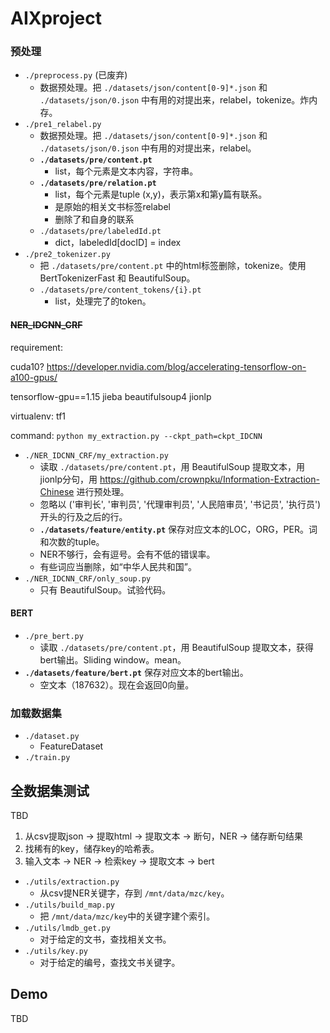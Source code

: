 # AIXproject

### 预处理

- `./preprocess.py` (已废弃)
  - 数据预处理。把 `./datasets/json/content[0-9]*.json` 和 `./datasets/json/0.json` 中有用的对提出来，relabel，tokenize。炸内存。
- `./pre1_relabel.py`
  - 数据预处理。把 `./datasets/json/content[0-9]*.json` 和 `./datasets/json/0.json` 中有用的对提出来，relabel。
  - **`./datasets/pre/content.pt`**
    - list，每个元素是文本内容，字符串。
  - **`./datasets/pre/relation.pt`**
    - list，每个元素是tuple (x,y)，表示第x和第y篇有联系。
    - 是原始的相关文书标签relabel
    - 删除了和自身的联系
  - `./datasets/pre/labeledId.pt`
    - dict，labeledId[docID] = index
- `./pre2_tokenizer.py`
  - 把 `./datasets/pre/content.pt` 中的html标签删除，tokenize。使用 BertTokenizerFast 和 BeautifulSoup。
  - `./datasets/pre/content_tokens/{i}.pt`
    - list，处理完了的token。


#### ~~NER_IDCNN_CRF~~

requirement:

cuda10? https://developer.nvidia.com/blog/accelerating-tensorflow-on-a100-gpus/

tensorflow-gpu==1.15 jieba beautifulsoup4 jionlp

virtualenv: tf1

command: `python my_extraction.py --ckpt_path=ckpt_IDCNN`

- `./NER_IDCNN_CRF/my_extraction.py`
  - 读取 `./datasets/pre/content.pt`，用 BeautifulSoup 提取文本，用jionlp分句，用 https://github.com/crownpku/Information-Extraction-Chinese 进行预处理。
  - 忽略以 ('审判长', '审判员', '代理审判员', '人民陪审员', '书记员', '执行员') 开头的行及之后的行。
  - **`./datasets/feature/entity.pt`** 保存对应文本的LOC，ORG，PER。词和次数的tuple。
  - NER不够行，会有逗号。会有不低的错误率。
  - 有些词应当删除，如“中华人民共和国”。
- `./NER_IDCNN_CRF/only_soup.py`
  - 只有 BeautifulSoup。试验代码。

#### BERT

- `./pre_bert.py`
  - 读取 `./datasets/pre/content.pt`，用 BeautifulSoup 提取文本，获得bert输出。Sliding window。mean。
- **`./datasets/feature/bert.pt`** 保存对应文本的bert输出。
  - 空文本（187632）。现在会返回0向量。



### 加载数据集

- `./dataset.py`
  - FeatureDataset
- `./train.py`

## 全数据集测试

TBD

1. 从csv提取json -> 提取html -> 提取文本 -> 断句，NER -> 储存断句结果 
2. 找稀有的key，储存key的哈希表。
3. 输入文本 -> NER -> 检索key -> 提取文本 -> bert

- `./utils/extraction.py`
  - 从csv提NER关键字，存到 `/mnt/data/mzc/key`。
- `./utils/build_map.py`
  - 把 `/mnt/data/mzc/key`中的关键字建个索引。
- `./utils/lmdb_get.py`
  - 对于给定的文书，查找相关文书。
- `./utils/key.py`
  - 对于给定的编号，查找文书关键字。

## Demo

TBD

